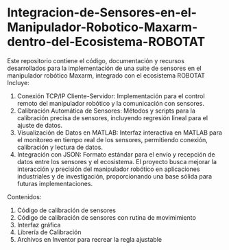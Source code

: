 # Integracion-de-Sensores-en-el-Manipulador-Robotico-Maxarm-dentro-del-Ecosistema-ROBOTAT
Este repositorio contiene el código, documentación y recursos desarrollados para la implementación de una suite de sensores en el manipulador robótico Maxarm, integrado con el ecosistema ROBOTAT
Incluye:

1. Conexión TCP/IP Cliente-Servidor: Implementación para el control remoto del manipulador robótico y la comunicación con sensores.
2. Calibración Automática de Sensores: Métodos y scripts para la calibración precisa de sensores, incluyendo regresión lineal para el ajuste de datos.
3. Visualización de Datos en MATLAB: Interfaz interactiva en MATLAB para el monitoreo en tiempo real de los sensores, permitiendo conexión, calibración y lectura de datos.
4. Integración con JSON: Formato estándar para el envío y recepción de datos entre los sensores y el ecosistema.
El proyecto busca mejorar la interacción y precisión del manipulador robótico en aplicaciones industriales y de investigación, proporcionando una base sólida para futuras implementaciones.

Contenidos:
1. Código de calibración de sensores
2. Código de calibración de sensores con rutina de movimimiento
3. Interfaz gráfica
4. Librería de Calibración
5. Archivos en Inventor para recrear la regla ajustable

